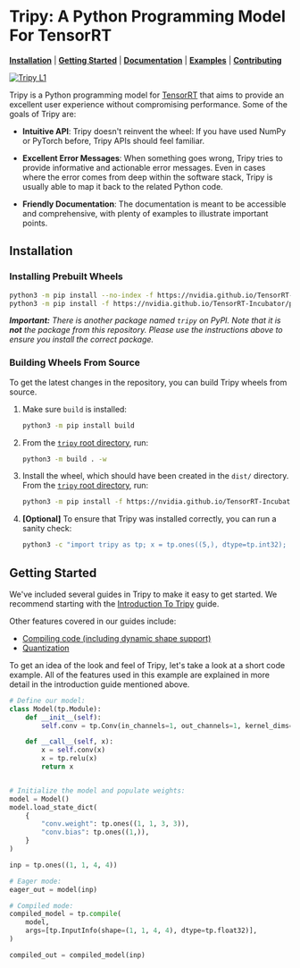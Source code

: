 
# Tripy: A Python Programming Model For TensorRT

<!-- Tripy: DOC: OMIT Start -->
[**Installation**](#installation) | [**Getting Started**](#getting-started) | [**Documentation**](https://nvidia.github.io/TensorRT-Incubator/) | [**Examples**](./examples) | [**Contributing**](./CONTRIBUTING.md)

[![Tripy L1](https://github.com/NVIDIA/TensorRT-Incubator/actions/workflows/tripy-l1.yml/badge.svg)](https://github.com/NVIDIA/TensorRT-Incubator/actions/workflows/tripy-l1.yml)
<!-- Tripy: DOC: OMIT End -->

Tripy is a Python programming model for [TensorRT](https://developer.nvidia.com/tensorrt) that aims to provide
an excellent user experience without compromising performance. Some of the goals of Tripy are:

- **Intuitive API**: Tripy doesn't reinvent the wheel: If you have used NumPy or
    PyTorch before, Tripy APIs should feel familiar.

- **Excellent Error Messages**: When something goes wrong, Tripy tries to provide
    informative and actionable error messages. Even in cases where the error comes
    from deep within the software stack, Tripy is usually able to map it back to the
    related Python code.

- **Friendly Documentation**: The documentation is meant to be accessible and comprehensive,
    with plenty of examples to illustrate important points.


## Installation

<!-- Tripy: DOC: OMIT Start -->
### Installing Prebuilt Wheels
<!-- Tripy: DOC: OMIT End -->

```bash
python3 -m pip install --no-index -f https://nvidia.github.io/TensorRT-Incubator/packages.html tripy --no-deps
python3 -m pip install -f https://nvidia.github.io/TensorRT-Incubator/packages.html tripy
```

***Important:** There is another package named `tripy` on PyPI.*
*Note that it is **not** the package from this repository.*
*Please use the instructions above to ensure you install the correct package.*

<!-- Tripy: DOC: OMIT Start -->
### Building Wheels From Source

To get the latest changes in the repository, you can build Tripy wheels from source.

1. Make sure `build` is installed:

    ```bash
    python3 -m pip install build
    ```

2. From the [`tripy` root directory](.), run:

    ```bash
    python3 -m build . -w
    ```

3. Install the wheel, which should have been created in the `dist/` directory.
    From the [`tripy` root directory](.), run:

    ```bash
    python3 -m pip install -f https://nvidia.github.io/TensorRT-Incubator/packages.html dist/tripy-*.whl
    ```

4. **[Optional]** To ensure that Tripy was installed correctly, you can run a sanity check:

    ```bash
    python3 -c "import tripy as tp; x = tp.ones((5,), dtype=tp.int32); assert x.tolist() == [1] * 5"
    ```

<!-- Tripy: DOC: OMIT End -->

## Getting Started

We've included several guides in Tripy to make it easy to get started.
We recommend starting with the
[Introduction To Tripy](https://nvidia.github.io/TensorRT-Incubator/pre0_user_guides/00-introduction-to-tripy.html)
guide.

Other features covered in our guides include:

- [Compiling code (including dynamic shape support)](https://nvidia.github.io/TensorRT-Incubator/pre0_user_guides/02-compiler.html)
- [Quantization](https://nvidia.github.io/TensorRT-Incubator/pre0_user_guides/01-quantization.html)

To get an idea of the look and feel of Tripy, let's take a look at a short code example.
All of the features used in this example are explained in more detail in the
introduction guide mentioned above.

```py
# Define our model:
class Model(tp.Module):
    def __init__(self):
        self.conv = tp.Conv(in_channels=1, out_channels=1, kernel_dims=[3, 3])

    def __call__(self, x):
        x = self.conv(x)
        x = tp.relu(x)
        return x


# Initialize the model and populate weights:
model = Model()
model.load_state_dict(
    {
        "conv.weight": tp.ones((1, 1, 3, 3)),
        "conv.bias": tp.ones((1,)),
    }
)

inp = tp.ones((1, 1, 4, 4))

# Eager mode:
eager_out = model(inp)

# Compiled mode:
compiled_model = tp.compile(
    model,
    args=[tp.InputInfo(shape=(1, 1, 4, 4), dtype=tp.float32)],
)

compiled_out = compiled_model(inp)
```

